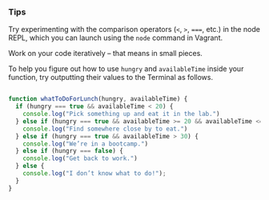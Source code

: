 ### Tips

Try experimenting with the comparison operators (`<`, `>`, `===`, etc.) in the node REPL, which you can launch using the `node` command in Vagrant.

Work on your code iteratively – that means in small pieces.

To help you figure out how to use `hungry` and `availableTime` inside your function, try outputting their values to the Terminal as follows.

```javascript

function whatToDoForLunch(hungry, availableTime) {
  if (hungry === true && availableTime < 20) {
    console.log("Pick something up and eat it in the lab.")
  } else if (hungry === true && availableTime >= 20 && availableTime <= 30) {
    console.log("Find somewhere close by to eat.")
  } else if (hungry === true && availableTime > 30) {
    console.log("We’re in a bootcamp.")
  } else if (hungry === false) {
    console.log("Get back to work.")
  } else {
    console.log("I don’t know what to do!");
  }
}

```


